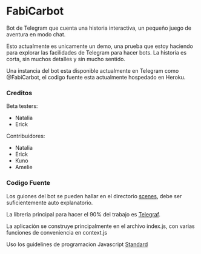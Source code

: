 # FabiCarbot

Bot de Telegram que cuenta una historia interactiva, un pequeño juego de aventura en modo chat.

Esto actualmente es unicamente un demo, una prueba que estoy haciendo para explorar las facilidades de Telegram para hacer bots. La historia es corta, sin muchos detalles y sin mucho sentido.

Una instancia del bot esta disponible actualmente en Telegram como @FabiCarbot, el codigo fuente esta actualmente hospedado en Heroku.


### Creditos

Beta testers:
- Natalia
- Erick

Contribuidores:
- Natalia
- Erick
- Kuno
- Amelie

### Codigo Fuente

Los guiones del bot se pueden hallar en el directorio [scenes](scenes), debe ser suficientemente auto explanatorio.

La libreria principal para hacer el 90% del trabajo es [Telegraf](https://github.com/telegraf/telegraf).

La aplicación se construye principalmente en el archivo index.js, con varias funciones de conveniencia en context.js

Uso los guidelines de programacion Javascript [Standard](https://standardjs.com/)
